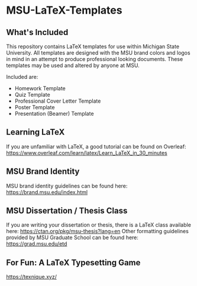 # MSU-LaTeX-Templates

## What's Included

This repository contains LaTeX templates for use within Michigan State University. 
All templates are designed with the MSU brand colors and logos in mind in an attempt to produce professional looking documents. These templates may be used and altered by anyone at MSU. 

Included are: 
* Homework Template
* Quiz Template
* Professional Cover Letter Template
* Poster Template
* Presentation (Beamer) Template

## Learning LaTeX

If you are unfamiliar with LaTeX, a good tutorial can be found on Overleaf:
https://www.overleaf.com/learn/latex/Learn_LaTeX_in_30_minutes

## MSU Brand Identity

MSU brand identity guidelines can be found here:
https://brand.msu.edu/index.html

## MSU Dissertation / Thesis Class

If you are writing your dissertation or thesis, there is a LaTeX class available here:
https://ctan.org/pkg/msu-thesis?lang=en
Other formatting guidelines provided by MSU Graduate School can be found here:
https://grad.msu.edu/etd

## For Fun: A LaTeX Typesetting Game
https://texnique.xyz/
